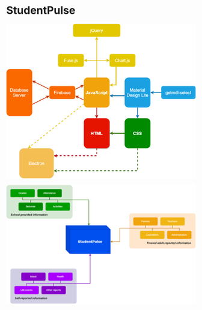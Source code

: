 # StudentPulse

![tech-stack-diagram](./docs/images/tech-stack.png)

![data-sources-diagram](./docs/images/data-sources.png)
